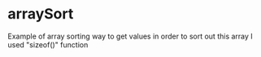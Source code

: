 # arraySort
Example of array sorting way to get values in order
to sort out this array I used  "sizeof()" function
